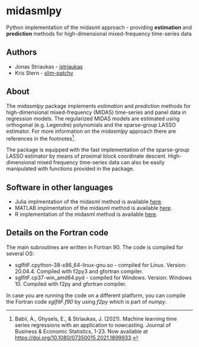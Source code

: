 # midasmlpy
Python implementation of the midasml approach - providing **estimation** and **prediction** methods for high-dimensional mixed-frequency time-series data

## Authors
* Jonas Striaukas - [jstriaukas](https://github.com/jstriaukas)
* Kris Stern - [slim-patchy](https://github.com/slim-patchy)

## About

The *midasmlpy* package implements *estimation* and *prediction* methods for high-dimensional mixed-frequency (MIDAS) time-series and panel data in regression models. 
The regularized MIDAS models are estimated using orthogonal (e.g. Legendre) polynomials and the sparse-group LASSO estimator. 
For more information on the *midasmlpy* approach there are references in the footnotes[^1]. 

The package is equipped with the fast implementation of the sparse-group LASSO estimator by means of proximal block coordinate descent. 
High-dimensional mixed frequency time-series data can also be easily manipulated with functions provided in the package.

## Software in other languages

- Julia implmentation of the midasml method is available [here](https://github.com/ababii/Pythia.jl).
- MATLAB implmentation of the midasml method is available [here](https://github.com/jstriaukas/midasml_mat).
- R implementation of the midasml method is available [here](https://github.com/jstriaukas/midasml).

## Details on the Fortran code

The main subroutines are written in Fortran 90. The code is compiled for several OS: 

- sglfitF.cpython-38-x86_64-linux-gnu.so - compiled for Linux. Version: 20.04.4. Compiled with f2py3 and gfortran compiler.
- sglfitF.cp37-win_amd64.pyd - compiled for Windows. Version: Windows 10. Compiled with f2py and gfortran compiler.

In case you are running the code on a different platform, you can compile the Fortran code *sglfitF.f90* by using *f2py* which is part of *numpy*. 

[^1]: Babii, A., Ghysels, E., & Striaukas, J. (2021). Machine learning time series regressions with an application to nowcasting. 
Journal of Business & Economic Statistics, 1-23.
Now available at https://doi.org/10.1080/07350015.2021.1899933.
